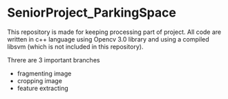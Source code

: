 # SeniorProject_ParkingSpace
  This repository is made for keeping processing part of project. All code are written in c++ language 
using Opencv 3.0 library and using a compiled libsvm (which is not included in this repository).

Threre are 3 important branches
  - fragmenting image   
  - cropping image
  - feature extracting
